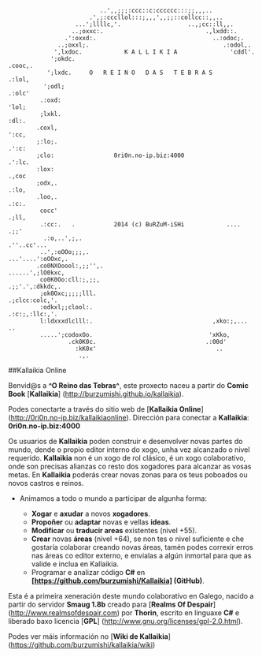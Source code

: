 ```                            ...''',,;;;;;;,,'''...
                          ..',,;;;:ccc::c:cccccc:::;;,,,..
                       .',;:cccllol:::;,,,',,;;::collcc::,,..
                   ...';llllc,'.                   ..,;cc::ll,,.
                  ..;oxxc:.                             .,lxdd::.
                .':oxxd:.                                 ..:odoc;.
              ..;oxxl;.                                      .:odol,.
             ',lxdoc.            K A L L I K I A               'cddl'.
            ';okdc.                                             .cooc,.
           ';lxdc.     O   R E I N O   D A S   T E B R A S       .:lol,
          ';odl;                                                  .:olc'
         .:oxd:                                                    'lol;
         ;lxkl.                                                     :dl:.
        .coxl,                                                      ':cc,
        ;:lo;.                                                      .':c:
        ;clo:                 0ri0n.no-ip.biz:4000                  .':lc.
        :lox:                                                       .,coc
        ;odx,.                                                      .:lo,
        .loo,.                                                      .:c:.
         cocc'                                                     .;ll,
         .:cc:.   .           2014 (c) BuRZuM-iSHi            .... .;;'
          .:o,..',;,.                                       .''..cc'...
         ..',:oOOo;;;,.                                 ...'....':oOOxc,.
        .co0NXOoool:,;;'',.                             ......',;lO0kxc,
         co0K0Oo:cll:;,;;,                               .;;'.',:dkkdc,.
         ;ok0Oxc;;;;;lll.                                 .;clcc:colc,'.
         :odkxl;;clool:.                                  .:c:;,:llc:,'.
         l:ldxxxdlclll:.                                  ,xko:;,... ..
         .....';codoxOo.                                 'xKko,
                 .ck0K0c.                               .:00d'
                   :kK0x'                                  ..
                    .,.
```

##Kallaikia Online

Benvid@s a **^O Reino das Tebras^**, este proxecto naceu a partir do **Comic Book** [**Kallaikia**] (http://burzumishi.github.io/kallaikia).

Podes conectarte a través do sitio web de [**Kallaikia Online**] (http://0ri0n.no-ip.biz/kallaikiaonline).
Dirección para conectar a **Kallaikia**: **0ri0n.no-ip.biz:4000**

Os usuarios de **Kallaikia** poden construir e desenvolver novas partes do mundo, dende o propio editor interno do xogo, unha vez alcanzado o nivel requerido. **Kallaikia** non é un xogo de rol clásico, é un xogo colaborativo, onde son precisas alianzas co resto dos xogadores para alcanzar as vosas metas. En **Kallaikia** poderás crear novas zonas para os teus poboados ou novos castros e reinos.

* Animamos a todo o mundo a participar de algunha forma:

	- **Xogar** e **axudar** a novos **xogadores**.
	- **Propoñer** ou **adaptar** novas e vellas **ideas**.
	- **Modificar** ou **traducir areas** existentes (nivel +55).
	- **Crear** novas **áreas** (nivel +64), se non tes o nivel suficiente e che gostaría colaborar creando novas áreas, tamén podes correxir erros nas áreas co editor externo, e envialas a algún inmortal para que as valide e inclua en Kallaikia.
	- Programar e analizar código **C#** en **[https://github.com/burzumishi/Kallaikia] (GitHub)**.

Esta é a primeira xeneraci&oacute;n deste mundo colaborativo en Galego, nacido a partir do servidor **Smaug 1.8b** creado para [**Realms Of Despair**] (http://www.realmsofdespair.com) por **Thorin**, escrito en linguaxe **C#** e liberado baxo licencia [**GPL**] (http://www.gnu.org/licenses/gpl-2.0.html).

Podes ver máis información no [**Wiki de Kallaikia**] (https://github.com/burzumishi/kallaikia/wiki)
